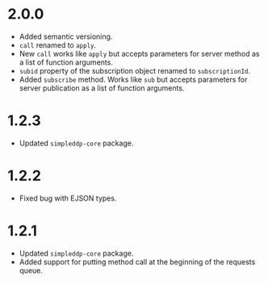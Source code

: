 # 2.0.0

* Added semantic versioning.
* `call` renamed to `apply`.
* New `call` works like `apply` but accepts parameters for server method as a list of function arguments.
* `subid` property of the subscription object renamed to `subscriptionId`.
* Added `subscribe` method. Works like `sub` but accepts parameters for server publication as a list of function arguments.

# 1.2.3

* Updated `simpleddp-core` package.

# 1.2.2

* Fixed bug with EJSON types.

# 1.2.1

* Updated `simpleddp-core` package.
* Added support for putting method call at the beginning of the requests queue.
